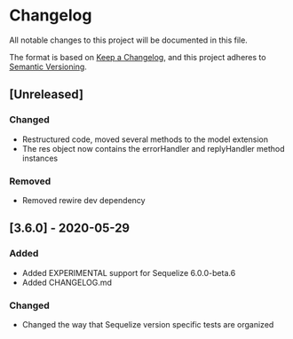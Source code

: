 # Changelog
All notable changes to this project will be documented in this file.

The format is based on [Keep a Changelog](https://keepachangelog.com/en/1.0.0/),
and this project adheres to [Semantic Versioning](https://semver.org/spec/v2.0.0.html).

## [Unreleased]

### Changed
- Restructured code, moved several methods to the model extension
- The res object now contains the errorHandler and replyHandler method instances

### Removed
- Removed rewire dev dependency

## [3.6.0] - 2020-05-29
### Added
- Added EXPERIMENTAL support for Sequelize 6.0.0-beta.6
- Added CHANGELOG.md

### Changed
- Changed the way that Sequelize version specific tests are organized
